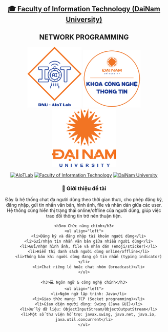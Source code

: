 <h2 align="center">
    <a href="https://dainam.edu.vn/vi/khoa-cong-nghe-thong-tin">
    🎓 Faculty of Information Technology (DaiNam University)
    </a>
</h2>
<h2 align="center">
   NETWORK PROGRAMMING
</h2>
<div align="center">
    <p align="center">
        <img src="docs/aiotlab_logo.png" alt="AIoTLab Logo" width="170"/>
        <img src="docs/fitdnu_logo.png" alt="AIoTLab Logo" width="180"/>
        <img src="docs/dnu_logo.png" alt="DaiNam University Logo" width="200"/>
    </p>

[![AIoTLab](https://img.shields.io/badge/AIoTLab-green?style=for-the-badge)](https://www.facebook.com/DNUAIoTLab)
[![Faculty of Information Technology](https://img.shields.io/badge/Faculty%20of%20Information%20Technology-blue?style=for-the-badge)](https://dainam.edu.vn/vi/khoa-cong-nghe-thong-tin)
[![DaiNam University](https://img.shields.io/badge/DaiNam%20University-orange?style=for-the-badge)](https://dainam.edu.vn)

<div align="center">
    <h3>📌 Giới thiệu đề tài</h3>
    <p>
        Đây là hệ thống chat đa người dùng theo thời gian thực, cho phép đăng ký, đăng nhập,
        gửi tin nhắn văn bản, hình ảnh, file và nhãn dán giữa các user. Hệ thống cũng hiển thị
        trạng thái online/offline của người dùng, giúp việc trao đổi thông tin trở nên thuận tiện.
    </p>

    <h3>⚙ Chức năng chính</h3>
    <ul align="left">
        <li>Đăng ký và đăng nhập tài khoản người dùng</li>
        <li>Gửi/nhận tin nhắn văn bản giữa nhiều người dùng</li>
        <li>Gửi/nhận hình ảnh, file và nhãn dán (emoji/sticker)</li>
        <li>Hiển thị danh sách người dùng online/offline</li>
        <li>Thông báo khi người dùng đang gõ tin nhắn (typing indicator)</li>
        <li>Chat riêng lẻ hoặc chat nhóm (broadcast)</li>
    </ul>

    <h3>💻 Ngôn ngữ & công nghệ chính</h3>
    <ul align="left">
        <li>Ngôn ngữ lập trình: Java</li>
        <li>Giao thức mạng: TCP (Socket programming)</li>
        <li>Giao diện người dùng: Swing (Java GUI)</li>
        <li>Xử lý dữ liệu: ObjectInputStream/ObjectOutputStream</li>
        <li>Một số thư viện hỗ trợ: javax.swing, java.net, java.io, java.util.concurrent</li>
    </ul>
</div>


</div>
